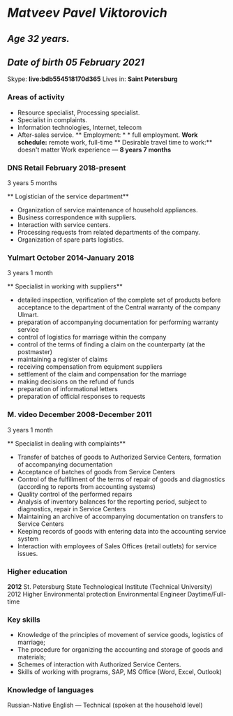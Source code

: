 # ***Matveev Pavel Viktorovich***
## ***Age 32 years.*** 
## ***Date of birth 05 February 2021***
Skype: **live:bdb554518170d365**
Lives in:  **Saint Petersburg**
### Areas of activity
* Resource specialist, Processing specialist.
* Specialist in complaints.
* Information technologies, Internet, telecom
* After-sales service.
** Employment: * * full employment.
**Work schedule:** remote work, full-time
** Desirable travel time to work:** doesn't matter
Work experience — **8 years 7 months**

### DNS Retail February 2018-present ###
3 years 5 months

** Logistician of the service department**
- Organization of service maintenance of household appliances.
- Business correspondence with suppliers.
- Interaction with service centers.
- Processing requests from related departments of the company.
- Organization of spare parts logistics.

### Yulmart October 2014-January 2018 ###
3 years 1 month

** Specialist in working with suppliers**

- detailed inspection, verification of the complete set of products before acceptance to the department of the Central warranty of the company Ulmart.
- preparation of accompanying documentation for performing warranty service
- control of logistics for marriage within the company
- control of the terms of finding a claim on the counterparty (at the postmaster)
- maintaining a register of claims
- receiving compensation from equipment suppliers
- settlement of the claim and compensation for the marriage
- making decisions on the refund of funds
- preparation of informational letters
- preparation of official responses to requests


### M. video December 2008-December 2011 ###
3 years 1 month

** Specialist in dealing with complaints** 

- Transfer of batches of goods to Authorized Service Centers, formation of accompanying documentation
- Acceptance of batches of goods from Service Centers
- Control of the fulfillment of the terms of repair of goods and diagnostics (according to reports from accounting systems)
- Quality control of the performed repairs
- Analysis of inventory balances for the reporting period, subject to diagnostics, repair in Service Centers
- Maintaining an archive of accompanying documentation on transfers to Service Centers
- Keeping records of goods with entering data into the accounting service system
- Interaction with employees of Sales Offices (retail outlets) for service issues.

### Higher education ###
**2012**
St. Petersburg State Technological Institute (Technical University)
2012
Higher
Environmental protection
Environmental Engineer
Daytime/Full-time

### Key skills ###
- Knowledge of the principles of movement of service goods, logistics of marriage;
- The procedure for organizing the accounting and storage of goods and materials;
- Schemes of interaction with Authorized Service Centers.
- Skills of working with programs, SAP, MS Office (Word, Excel, Outlook)
### Knowledge of languages ###

Russian-Native
English — Technical (spoken at the household level)